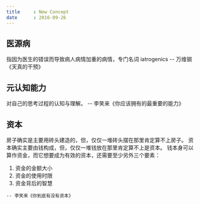 ```yaml
---
title     : New Concept
date      : 2016-09-26
---
```


## 医源病
指因为医生的错误而导致病人病情加重的病情，专门名词 iatrogenics
    -- 万维钢《天真的干预》

## 元认知能力
对自己的思考过程的认知与理解。
    -- 李笑来《你应该拥有的最重要的能力》

## 资本
房子确实是主要用砖头建造的，但，仅仅一堆砖头摆在那里肯定算不上房子。
资本确实主要由钱构成，但，仅仅一堆钱放在那里肯定算不上是资本。
钱本身可以算作资金，而它想要成为有效的资本，还需要至少另外三个要素：

  1. 资金的金额大小
  2. 资金的使用时限
  3. 资金背后的智慧

    -- 李笑来《你到底有没有资本》
